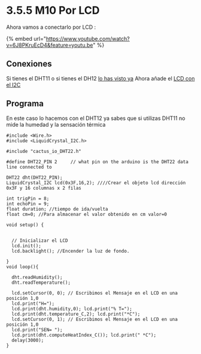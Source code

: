 # 3.5.5 M10 Por LCD

Ahora vamos a conectarlo por LCD :

{% embed url="https://www.youtube.com/watch?v=6J8PKruEcD4&feature=youtu.be" %}

## Conexiones

Si tienes el DHT11 o si tienes el DH12 [lo has visto ya](../../5.-robotica/control_de_motores_dc/montaje_con_transistor/descripcin_y_esquemas2.md) Ahora añade el [LCD con el I2C](../31-lcd/312-i2c.md)

## Programa

En este caso lo hacemos con el DHT12 ya sabes que si utilizas DHT11 no mide la humedad y la sensación térmica

```text
#include <Wire.h>
#include <LiquidCrystal_I2C.h>

#include "cactus_io_DHT22.h"

#define DHT22_PIN 2     // what pin on the arduino is the DHT22 data line connected to

DHT22 dht(DHT22_PIN);
LiquidCrystal_I2C lcd(0x3F,16,2); ////Crear el objeto lcd dirección 0x3F y 16 columnas x 2 filas

int trigPin = 8;
int echoPin = 9;
float duration; //tiempo de ida/vuelta
float cm=0; //Para almacenar el valor obtenido en cm valor=0

void setup() {


  // Inicializar el LCD
  lcd.init();
  lcd.backlight(); //Encender la luz de fondo.

}
void loop(){

  dht.readHumidity();
  dht.readTemperature();

  lcd.setCursor(0, 0); // Escribimos el Mensaje en el LCD en una posición 1,0
  lcd.print("H=");
  lcd.print(dht.humidity,0); lcd.print("% T=");
  lcd.print(dht.temperature_C,2); lcd.print("*C");
  lcd.setCursor(0, 1); // Escribimos el Mensaje en el LCD en una posición 1,0
  lcd.print("SEN= ");
  lcd.print(dht.computeHeatIndex_C()); lcd.print(" *C");
  delay(3000);
}
```

